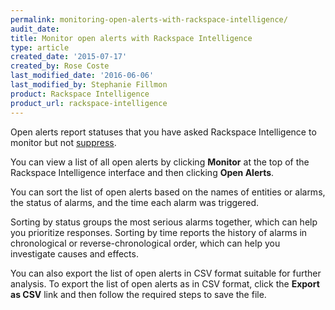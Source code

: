 ```yaml
---
permalink: monitoring-open-alerts-with-rackspace-intelligence/
audit_date:
title: Monitor open alerts with Rackspace Intelligence
type: article
created_date: '2015-07-17'
created_by: Rose Coste
last_modified_date: '2016-06-06'
last_modified_by: Stephanie Fillmon
product: Rackspace Intelligence
product_url: rackspace-intelligence
---
```


Open alerts report statuses that you have asked Rackspace Intelligence
to monitor but not
[suppress](/support/how-to/work-with-notification-suppressions-in-rackspace-intelligence).

You can view a list of all open alerts by clicking **Monitor** at the
top of the Rackspace Intelligence interface and then clicking **Open
Alerts**.

You can sort the list of open alerts based on the names of entities or
alarms, the status of alarms, and the time each alarm was triggered.

Sorting by status groups the most serious alarms together, which can
help you prioritize responses. Sorting by time reports the history of alarms in chronological or
reverse-chronological order, which can help you investigate causes
and effects.

You can also export the list of open alerts in CSV format suitable for
further analysis. To export the list of open alerts as in CSV format,
click the **Export as CSV** link and then follow the required steps to
save the file.
